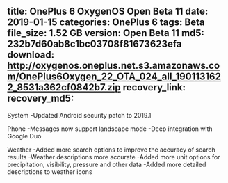 title: OnePlus 6 OxygenOS Open Beta 11
date: 2019-01-15
categories: OnePlus 6
tags: Beta
file_size: 1.52 GB
version: Open Beta 11
md5: 232b7d60ab8c1bc03708f81673623efa
download: http://oxygenos.oneplus.net.s3.amazonaws.com/OnePlus6Oxygen_22_OTA_024_all_1901131622_8531a362cf0842b7.zip
recovery_link:
recovery_md5: 
---
System
-Updated Android security patch to 2019.1

Phone
-Messages now support landscape mode
-Deep integration with Google Duo

Weather
-Added more search options to improve the accuracy of search results
-Weather descriptions more accurate
-Added more unit options for precipitation, visibility, pressure and other data
-Added more detailed descriptions to weather icons
